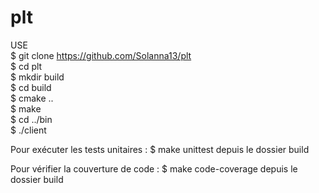 # plt

USE <br/>
$ git clone https://github.com/Solanna13/plt <br/>
$ cd plt <br/>
$ mkdir build <br/>
$ cd build <br/>
$ cmake .. <br/>
$ make <br/>
$ cd ../bin <br/>
$ ./client <br/>

Pour exécuter les tests unitaires : 
$ make unittest depuis le dossier build <br/>

Pour vérifier la couverture de code : 
$ make code-coverage depuis le dossier build <br/>
